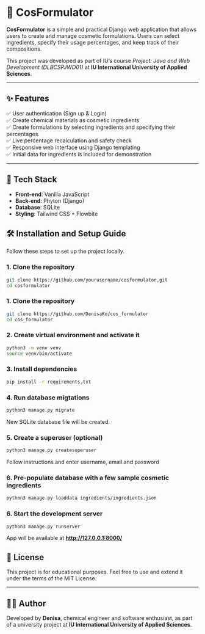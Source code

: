# 🧪 CosFormulator

**CosFormulator** is a simple and practical Django web application that allows users to create and manage cosmetic formulations. Users can select ingredients, specify their usage percentages, and keep track of their compositions.

This project was developed as part of IU’s course *Project: Java and Web Development (DLBCSPJWD01)* at **IU International University of Applied Sciences**.

---

## ✨ Features

✅ User authentication (Sign up & Login)  
✅ Create chemical materials as cosmetic ingredients  
✅ Create formulations by selecting ingredients and specifying their percentages.  
✅ Live percentage recalculation and safety check   
✅ Responsive web interface using Django templating  
✅ Initial data for ingredients is included for demonstration

---


## 🚀 Tech Stack 
- **Front-end**: Vanilla JavaScript
- **Back-end**: Phyton (Django)
- **Database**: SQLite
- **Styling**: Tailwind CSS + Flowbite

## 🛠️ Installation and Setup Guide

Follow these steps to set up the project locally.

### 1. **Clone the repository**

```bash
git clone https://github.com/yourusername/cosformulator.git
cd cosformulator
```
 

### **1. Clone the repository**  
```sh
git clone https://github.com/DenisaKo/cos_formulator
cd cos_formulator
```

### **2. Create virtual environment and activate it**  
```sh
python3 -m venv venv
source venv/bin/activate
```

### **3. Install dependencies**  
```sh
pip install -r requirements.txt
```

### **4. Run database migtations**
```sh
python3 manage.py migrate
```
New SQLite database file will be created.


### **5. Create a superuser (optional)**
```sh
python3 manage.py createsuperuser
```
Follow instructions and enter username, email and password


### **6. Pre-populate database with a few sample cosmetic ingredients**
```sh
python3 manage.py loaddata ingredients/ingredients.json
```


### **6. Start the development server**  
```sh
python3 manage.py runserver
```
App will be available at **http://127.0.0.1:8000/**  

## 📜 License

This project is for educational purposes. Feel free to use and extend it under the terms of the MIT License.

---

## 👩‍💻 Author

Developed by **Denisa**, chemical engineer and software enthusiast, as part of a university project at **IU International University of Applied Sciences**.